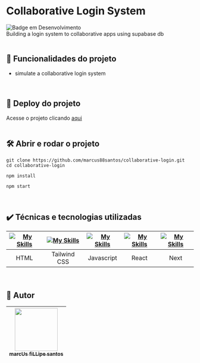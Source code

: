 # Collaborative Login System

![Badge em Desenvolvimento](http://img.shields.io/static/v1?label=STATUS&message=EM%20DESENVOLVIMENTO&color=GREEN&style=for-the-badge)  
Building a login system to collaborative apps using supabase db
<br />
<br />

## :hammer: Funcionalidades do projeto

- simulate a collaborative login system

<br />

## 📁 Deploy do projeto

Acesse o projeto clicando [aqui](https://marcus88santos.github.io/collaborative-login/)
<br />
<br />

## 🛠️ Abrir e rodar o projeto

```
git clone https://github.com/marcus88santos/collaborative-login.git
cd collaborative-login
```

```
npm install
```

```
npm start
```

<br />

## ✔️ Técnicas e tecnologias utilizadas

| [![My Skills](https://skillicons.dev/icons?i=html)]() | [![My Skills](https://skillicons.dev/icons?i=tailwind)]() | [![My Skills](https://skillicons.dev/icons?i=js)]() | [![My Skills](https://skillicons.dev/icons?i=react)]() | [![My Skills](https://skillicons.dev/icons?i=next)]() |
| :---------------------------------------------------: | :--------------------------------------------------: | :-------------------------------------------------: | :------------------------------------------------------: | :-----------------------------------------------------: |
|                         HTML                          |                         Tailwind CSS                          |                     Javascript                      |                     React                      |                     Next                      |

<br />

## 🚶 Autor

| [<img loading="lazy" src="https://github.com/marcus88santos.png?size=115" width=115><br><sub>marcUs fiLLipe santos</sub>](https://github.com/marcus88santos) |
| :----------------------------------------------------------------------------------------------------------------------------------------------------------: |
